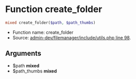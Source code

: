 Function create_folder
===========================





```php
mixed create_folder($path, $path_thumbs)
```

* Function name: create_folder
* Source: [admin-dev/filemanager/include/utils.php line 98](https://github.com/PrestaShop/PrestaShop/blob/1.6.1.0/admin-dev/filemanager/include/utils.php#L98).

Arguments
---------

* $path **mixed**
* $path_thumbs **mixed**

